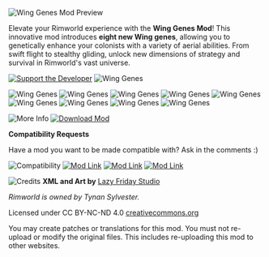 ![Wing Genes Mod Preview](https://i.imgur.com/PYPncT6.png)

Elevate your Rimworld experience with the **Wing Genes Mod**! This innovative mod introduces **eight new Wing genes**, allowing you to genetically enhance your colonists with a variety of aerial abilities. From swift flight to stealthy gliding, unlock new dimensions of strategy and survival in Rimworld's vast universe.

[![Support the Developer](https://i.imgur.com/6UlYsZA.png)](https://www.buymeacoffee.com/LFStudio)
![Wing Genes](https://i.imgur.com/IwC9ybE.png)

![Wing Genes](https://i.imgur.com/v3xRu2O.png)
![Wing Genes](https://i.imgur.com/NQ02v2G.png)
![Wing Genes](https://i.imgur.com/VVK5CSP.png)
![Wing Genes](https://i.imgur.com/Ft5q6ns.png)
![Wing Genes](https://i.imgur.com/HwMVlBk.png)
![Wing Genes](https://i.imgur.com/mKS4EBW.png)
![Wing Genes](https://i.imgur.com/S5ZKpd2.png)
![Wing Genes](https://i.imgur.com/mL3ujlX.png)
![Wing Genes](https://i.imgur.com/jjU5YP8.png)

![More Info](https://i.imgur.com/16DBOPd.png)
[![Download Mod](https://i.imgur.com/gEbl0ES.png)](https://steamcommunity.com/sharedfiles/filedetails/?id=2912569371)

**Compatibility Requests**

Have a mod you want to be made compatible with? Ask in the comments :)

![Compatibility](https://i.imgur.com/j2Qa3am.png)
[![Mod Link](https://i.imgur.com/7UVyj7k.png)](https://steamcommunity.com/sharedfiles/filedetails/?id=2912569371)
[![Mod Link](https://i.imgur.com/RnUjw7H.png)](https://steamcommunity.com/sharedfiles/filedetails/?id=2909372626)
[![Mod Link](https://i.imgur.com/jw2U709.png)](https://steamcommunity.com/sharedfiles/filedetails/?id=2922457045)

![Credits](https://i.imgur.com/Wtg1ZwF.png)
**XML and Art by** [Lazy Friday Studio](https://www.lazyfridaystudio.com)

*Rimworld is owned by Tynan Sylvester.*

Licensed under CC BY-NC-ND 4.0 [creativecommons.org](https://creativecommons.org)

You may create patches or translations for this mod. You must not re-upload or modify the original files. This includes re-uploading this mod to other websites.